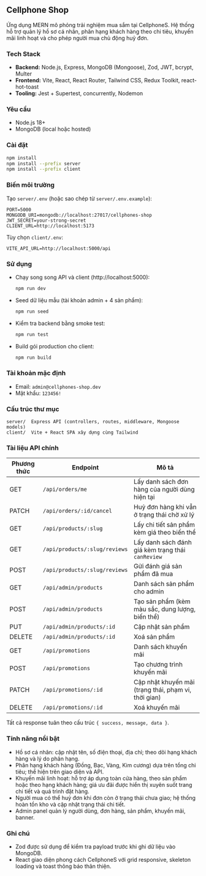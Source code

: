 ## Cellphone Shop

Ứng dụng MERN mô phỏng trải nghiệm mua sắm tại CellphoneS. Hệ thống hỗ trợ quản lý hồ sơ cá nhân, phân hạng khách hàng theo chi tiêu, khuyến mãi linh hoạt và cho phép người mua chủ động huỷ đơn.

### Tech Stack

- **Backend:** Node.js, Express, MongoDB (Mongoose), Zod, JWT, bcrypt, Multer  
- **Frontend:** Vite, React, React Router, Tailwind CSS, Redux Toolkit, react-hot-toast  
- **Tooling:** Jest + Supertest, concurrently, Nodemon

### Yêu cầu

- Node.js 18+  
- MongoDB (local hoặc hosted)

### Cài đặt

```bash
npm install
npm install --prefix server
npm install --prefix client
```

### Biến môi trường

Tạo `server/.env` (hoặc sao chép từ `server/.env.example`):

```
PORT=5000
MONGODB_URI=mongodb://localhost:27017/cellphones-shop
JWT_SECRET=your-strong-secret
CLIENT_URL=http://localhost:5173
```

Tùy chọn `client/.env`:

```
VITE_API_URL=http://localhost:5000/api
```

### Sử dụng

- Chạy song song API và client (http://localhost:5000):

  ```bash
  npm run dev
  ```

- Seed dữ liệu mẫu (tài khoản admin + 4 sản phẩm):

  ```bash
  npm run seed
  ```

- Kiểm tra backend bằng smoke test:

  ```bash
  npm run test
  ```

- Build gói production cho client:

  ```bash
  npm run build
  ```

### Tài khoản mặc định

- Email: `admin@cellphones-shop.dev`  
- Mật khẩu: `123456!`

### Cấu trúc thư mục

```
server/  Express API (controllers, routes, middleware, Mongoose models)
client/  Vite + React SPA xây dựng cùng Tailwind
```

### Tài liệu API chính

| Phương thức | Endpoint                 | Mô tả                                             |
|-------------|--------------------------|---------------------------------------------------|
| GET         | `/api/orders/me`         | Lấy danh sách đơn hàng của người dùng hiện tại    |
| PATCH       | `/api/orders/:id/cancel` | Huỷ đơn hàng khi vẫn ở trạng thái chờ xử lý       |
| GET         | `/api/products/:slug`    | Lấy chi tiết sản phẩm kèm giá theo biến thể       |
| GET         | `/api/products/:slug/reviews` | Lấy danh sách đánh giá kèm trạng thái `canReview` |
| POST        | `/api/products/:slug/reviews` | Gửi đánh giá sản phẩm đã mua                      |
| GET         | `/api/admin/products`    | Danh sách sản phẩm cho admin                      |
| POST        | `/api/admin/products`    | Tạo sản phẩm (kèm màu sắc, dung lượng, biến thể)  |
| PUT         | `/api/admin/products/:id`| Cập nhật sản phẩm                                 |
| DELETE      | `/api/admin/products/:id`| Xoá sản phẩm                                      |
| GET         | `/api/promotions`        | Danh sách khuyến mãi                              |
| POST        | `/api/promotions`        | Tạo chương trình khuyến mãi                       |
| PATCH       | `/api/promotions/:id`    | Cập nhật khuyến mãi (trạng thái, phạm vi, thời gian) |
| DELETE      | `/api/promotions/:id`    | Xoá khuyến mãi                                    |

Tất cả response tuân theo cấu trúc `{ success, message, data }`.

### Tính năng nổi bật

- Hồ sơ cá nhân: cập nhật tên, số điện thoại, địa chỉ; theo dõi hạng khách hàng và lý do phân hạng.
- Phân hạng khách hàng (Đồng, Bạc, Vàng, Kim cương) dựa trên tổng chi tiêu; thể hiện trên giao diện và API.
- Khuyến mãi linh hoạt: hỗ trợ áp dụng toàn cửa hàng, theo sản phẩm hoặc theo hạng khách hàng; giá ưu đãi được hiển thị xuyên suốt trang chi tiết và quá trình đặt hàng.
- Người mua có thể huỷ đơn khi đơn còn ở trạng thái chưa giao; hệ thống hoàn tồn kho và cập nhật trạng thái chi tiết.
- Admin panel quản lý người dùng, đơn hàng, sản phẩm, khuyến mãi, banner.

### Ghi chú

- Zod được sử dụng để kiểm tra payload trước khi ghi dữ liệu vào MongoDB.  
- React giao diện phong cách CellphoneS với grid responsive, skeleton loading và toast thông báo thân thiện.
